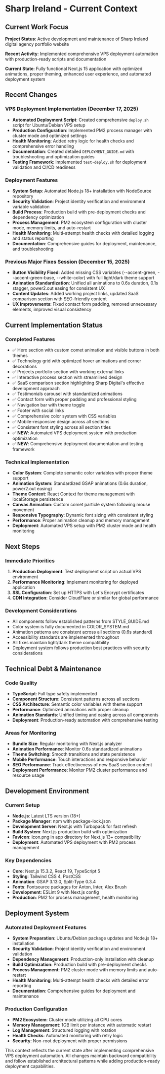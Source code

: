 # Sharp Ireland - Current Context

## Current Work Focus

**Project Status**: Active development and maintenance of Sharp Ireland digital agency portfolio website

**Recent Activity**: Implemented comprehensive VPS deployment automation with production-ready scripts and documentation

**Current State**: Fully functional Next.js 15 application with optimized animations, proper theming, enhanced user experience, and automated deployment system

## Recent Changes

### VPS Deployment Implementation (December 17, 2025)
- **Automated Deployment Script**: Created comprehensive `deploy.sh` script for Ubuntu/Debian VPS setup
- **Production Configuration**: Implemented PM2 process manager with cluster mode and optimized settings
- **Health Monitoring**: Added retry logic for health checks and comprehensive error handling
- **Documentation**: Created detailed `DEPLOYMENT_GUIDE.md` with troubleshooting and optimization guides
- **Testing Framework**: Implemented `test-deploy.sh` for deployment validation and CI/CD readiness

### Deployment Features
- **System Setup**: Automated Node.js 18+ installation with NodeSource repository
- **Security Validation**: Project identity verification and environment variable validation
- **Build Process**: Production build with pre-deployment checks and dependency optimization
- **Process Management**: PM2 ecosystem configuration with cluster mode, memory limits, and auto-restart
- **Health Monitoring**: Multi-attempt health checks with detailed logging and status reporting
- **Documentation**: Comprehensive guides for deployment, maintenance, and troubleshooting

### Previous Major Fixes Session (December 15, 2025)
- **Button Visibility Fixed**: Added missing CSS variables (--accent-green, --accent-green-base, --white-color) with full light/dark theme support
- **Animation Standardization**: Unified all animations to 0.6s duration, 0.1s stagger, power2.out easing for consistent UX
- **Content Updates**: Added working project links, updated SaaS comparison section with SEO-friendly content
- **UX Improvements**: Fixed contact form padding, removed unnecessary elements, improved visual consistency

## Current Implementation Status

### Completed Features
- ✅ Hero section with custom comet animation and visible buttons in both themes
- ✅ Technology grid with optimized hover animations and corner decorations
- ✅ Projects portfolio section with working external links
- ✅ Interactive process section with streamlined design
- ✅ SaaS comparison section highlighting Sharp Digital's effective development approach
- ✅ Testimonials carousel with standardized animations
- ✅ Contact form with proper padding and professional styling
- ✅ Navigation bar with theme toggle
- ✅ Footer with social links
- ✅ Comprehensive color system with CSS variables
- ✅ Mobile-responsive design across all sections
- ✅ Consistent font styling across all section titles
- ✅ **NEW**: Automated VPS deployment system with production optimization
- ✅ **NEW**: Comprehensive deployment documentation and testing framework

### Technical Implementation
- **Color System**: Complete semantic color variables with proper theme support
- **Animation System**: Standardized GSAP animations (0.6s duration, power2.out easing)
- **Theme Context**: React Context for theme management with localStorage persistence
- **Canvas Animation**: Custom comet particle system following mouse movement
- **Responsive Typography**: Dynamic font sizing with consistent styling
- **Performance**: Proper animation cleanup and memory management
- **Deployment**: Automated VPS setup with PM2 cluster mode and health monitoring

## Next Steps

### Immediate Priorities
1. **Production Deployment**: Test deployment script on actual VPS environment
2. **Performance Monitoring**: Implement monitoring for deployed application
3. **SSL Configuration**: Set up HTTPS with Let's Encrypt certificates
4. **CDN Integration**: Consider CloudFlare or similar for global performance

### Development Considerations
- All components follow established patterns from STYLE_GUIDE.md
- Color system is fully documented in COLOR_SYSTEM.md
- Animation patterns are consistent across all sections (0.6s standard)
- Accessibility standards are implemented throughout
- All fixes maintain light/dark theme compatibility
- Deployment system follows production best practices with security considerations

## Technical Debt & Maintenance

### Code Quality
- **TypeScript**: Full type safety implemented
- **Component Structure**: Consistent patterns across all sections
- **CSS Architecture**: Semantic color variables with theme support
- **Performance**: Optimized animations with proper cleanup
- **Animation Standards**: Unified timing and easing across all components
- **Deployment**: Production-ready automation with comprehensive testing

### Areas for Monitoring
- **Bundle Size**: Regular monitoring with Next.js analyzer
- **Animation Performance**: Monitor 0.6s standardized animations
- **Theme Switching**: Smooth transitions and state persistence
- **Mobile Performance**: Touch interactions and responsive behavior
- **SEO Performance**: Track effectiveness of new SaaS section content
- **Deployment Performance**: Monitor PM2 cluster performance and resource usage

## Development Environment

### Current Setup
- **Node.js**: Latest LTS version (18+)
- **Package Manager**: npm with package-lock.json
- **Development Server**: Next.js with Turbopack for fast refresh
- **Build System**: Next.js production build with optimization
- **Favicon**: icon.png in app directory for Next.js 13+ compatibility
- **Deployment**: Automated VPS deployment with PM2 process management

### Key Dependencies
- **Core**: Next.js 15.3.2, React 19, TypeScript 5
- **Styling**: Tailwind CSS 4, PostCSS
- **Animation**: GSAP 3.13.0, Split-Type 0.3.4
- **Fonts**: Fontsource packages for Anton, Inter, Alex Brush
- **Development**: ESLint 9 with Next.js config
- **Production**: PM2 for process management, health monitoring

## Deployment System

### Automated Deployment Features
- **System Preparation**: Ubuntu/Debian package updates and Node.js 18+ installation
- **Security Validation**: Project identity verification and environment validation
- **Dependency Management**: Production-only installation with cleanup
- **Build Optimization**: Production build with pre-deployment checks
- **Process Management**: PM2 cluster mode with memory limits and auto-restart
- **Health Monitoring**: Multi-attempt health checks with detailed error reporting
- **Documentation**: Comprehensive guides for deployment and maintenance

### Production Configuration
- **PM2 Ecosystem**: Cluster mode utilizing all CPU cores
- **Memory Management**: 1GB limit per instance with automatic restart
- **Log Management**: Structured logging with rotation
- **Health Checks**: Automated monitoring with retry logic
- **Security**: Non-root deployment with proper permissions

This context reflects the current state after implementing comprehensive VPS deployment automation. All changes maintain backward compatibility and follow established architectural patterns while adding production-ready deployment capabilities.